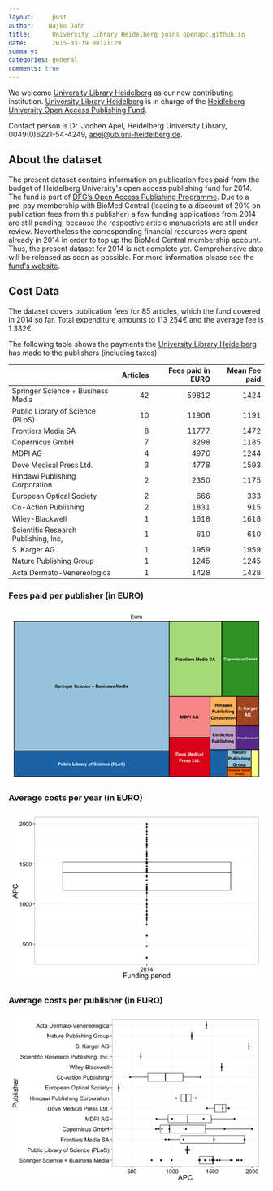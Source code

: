```yaml
---
layout:     post
author:    Najko Jahn
title:      University Library Heidelberg joins openapc.github.io
date:       2015-03-19 09:21:29
summary:    
categories: general
comments: true
---
```





We welcome [University Library Heidelberg](http://www.ub.uni-heidelberg.de/Englisch/Welcome.html) as our new contributing institution. [University Library Heidelberg](http://www.ub.uni-heidelberg.de/Englisch/Welcome.html) is in charge of the [Heidleberg University Open Access Publishing Fund](http://www.ub.uni-heidelberg.de/Englisch/service/openaccess/publikationsfonds.html).

Contact person is Dr. Jochen Apel, Heidelberg University Library, 0049(0)6221-54-4249, <apel@ub.uni-heidelberg.de>.

## About the dataset

The present dataset contains information on publication fees paid from the budget of Heidelberg University's open access publishing fund for 2014. The fund is part of [DFG’s Open Access Publishing Programme](http://www.dfg.de/en/research_funding/programmes/infrastructure/lis/funding_opportunities/open_access_publishing/index.html).  Due to a pre-pay membership with BioMed Central (leading to a discount of 20% on publication fees from this publisher) a few funding applications from 2014 are still pending, because the respective article manuscripts are still under review. Nevertheless the corresponding financial resources were spent already in 2014 in order to top up the BioMed Central membership account. Thus, the present dataset for 2014 is not complete yet. Comprehensive data will be released as soon as possible. For more information please see the [fund's website](http://www.ub.uni-heidelberg.de/Englisch/service/openaccess/publikationsfonds.html).

## Cost Data



The dataset covers publication fees for 85 articles, which the fund covered in 2014 so far. Total expenditure amounts to 113 254€ and the average fee is 1 332€.

The following table shows the payments the [University Library Heidelberg](http://www.ub.uni-heidelberg.de/Englisch/Welcome.html) has made to the publishers (including taxes)


|                                     | Articles| Fees paid in EURO| Mean Fee paid|
|:------------------------------------|--------:|-----------------:|-------------:|
|Springer Science + Business Media    |       42|             59812|          1424|
|Public Library of Science (PLoS)     |       10|             11906|          1191|
|Frontiers Media SA                   |        8|             11777|          1472|
|Copernicus GmbH                      |        7|              8298|          1185|
|MDPI AG                              |        4|              4976|          1244|
|Dove Medical Press Ltd.              |        3|              4778|          1593|
|Hindawi Publishing Corporation       |        2|              2350|          1175|
|European Optical Society             |        2|               666|           333|
|Co-Action Publishing                 |        2|              1831|           915|
|Wiley-Blackwell                      |        1|              1618|          1618|
|Scientific Research Publishing, Inc, |        1|               610|           610|
|S. Karger AG                         |        1|              1959|          1959|
|Nature Publishing Group              |        1|              1245|          1245|
|Acta Dermato-Venereologica           |        1|              1428|          1428|

### Fees paid per publisher (in EURO)

![plot of chunk tree_heidi](/figure/tree_heidi-1.png) 

###  Average costs per year (in EURO)

![plot of chunk box_heidi_year](/figure/box_heidi_year-1.png) 

###  Average costs per publisher (in EURO)

![plot of chunk box_heidi_publisher](/figure/box_heidi_publisher-1.png) 
